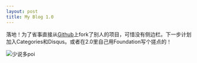 ```yaml
---
layout: post
title: My Blog 1.0
---
```


落地！为了省事直接从[Github](https://github.com/barryclark/jekyll-now)上fork了别人的项目，可惜没有侧边栏。下一步计划加入Categories和Disqus。或者在2.0里自己用Foundation写个搓点的！

![少说多poi](http://ww1.sinaimg.cn/mw690/6d325a28gw1eqg0v664w2j20l00m4adj.jpg)
